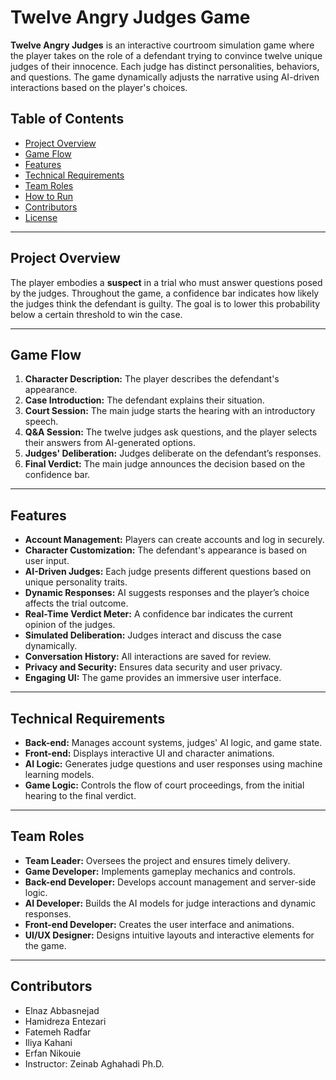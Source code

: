 # Twelve Angry Judges Game

**Twelve Angry Judges** is an interactive courtroom simulation game where the player takes on the role of a defendant trying to convince twelve unique judges of their innocence. Each judge has distinct personalities, behaviors, and questions. The game dynamically adjusts the narrative using AI-driven interactions based on the player's choices.

## Table of Contents
- [Project Overview](#project-overview)
- [Game Flow](#game-flow)
- [Features](#features)
- [Technical Requirements](#technical-requirements)
- [Team Roles](#team-roles)
- [How to Run](#how-to-run)
- [Contributors](#contributors)
- [License](#license)

---

## Project Overview
The player embodies a **suspect** in a trial who must answer questions posed by the judges. Throughout the game, a confidence bar indicates how likely the judges think the defendant is guilty. The goal is to lower this probability below a certain threshold to win the case.

---

## Game Flow
1. **Character Description:** The player describes the defendant's appearance.
2. **Case Introduction:** The defendant explains their situation.
3. **Court Session:** The main judge starts the hearing with an introductory speech.
4. **Q&A Session:** The twelve judges ask questions, and the player selects their answers from AI-generated options.
5. **Judges' Deliberation:** Judges deliberate on the defendant’s responses.
6. **Final Verdict:** The main judge announces the decision based on the confidence bar.

---

## Features
- **Account Management:** Players can create accounts and log in securely.
- **Character Customization:** The defendant's appearance is based on user input.
- **AI-Driven Judges:** Each judge presents different questions based on unique personality traits.
- **Dynamic Responses:** AI suggests responses and the player’s choice affects the trial outcome.
- **Real-Time Verdict Meter:** A confidence bar indicates the current opinion of the judges.
- **Simulated Deliberation:** Judges interact and discuss the case dynamically.
- **Conversation History:** All interactions are saved for review.
- **Privacy and Security:** Ensures data security and user privacy.
- **Engaging UI:** The game provides an immersive user interface.

---

## Technical Requirements
- **Back-end:** Manages account systems, judges' AI logic, and game state.
- **Front-end:** Displays interactive UI and character animations.
- **AI Logic:** Generates judge questions and user responses using machine learning models.
- **Game Logic:** Controls the flow of court proceedings, from the initial hearing to the final verdict.

---

## Team Roles
- **Team Leader:** Oversees the project and ensures timely delivery.
- **Game Developer:** Implements gameplay mechanics and controls.
- **Back-end Developer:** Develops account management and server-side logic.
- **AI Developer:** Builds the AI models for judge interactions and dynamic responses.
- **Front-end Developer:** Creates the user interface and animations.
- **UI/UX Designer:** Designs intuitive layouts and interactive elements for the game.

---
## Contributors
- Elnaz Abbasnejad
- Hamidreza Entezari
- Fatemeh Radfar
- Iliya Kahani
- Erfan Nikouie
- Instructor: Zeinab Aghahadi Ph.D.
